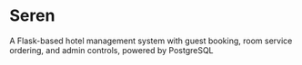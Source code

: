 # Seren
A Flask-based hotel management system with guest booking, room service ordering, and admin controls, powered by PostgreSQL
